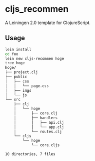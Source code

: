 cljs_recommen
=============

A Leiningen 2.0 template for ClojureScript.

## Usage

```bash
lein install
cd foo
lein new cljs-recommen hoge
tree hoge
hoge/
├── project.clj
├── public
│   ├── css
│   │   └── page.css
│   ├── imgs
│   └── js
└── src
    ├── clj
    │   └── hoge
    │       ├── core.clj
    │       ├── handlers
    │       │   ├── api.clj
    │       │   └── app.clj
    │       └── routes.clj
    └── cljs
        └── hoge
            └── core.cljs

10 directories, 7 files
```